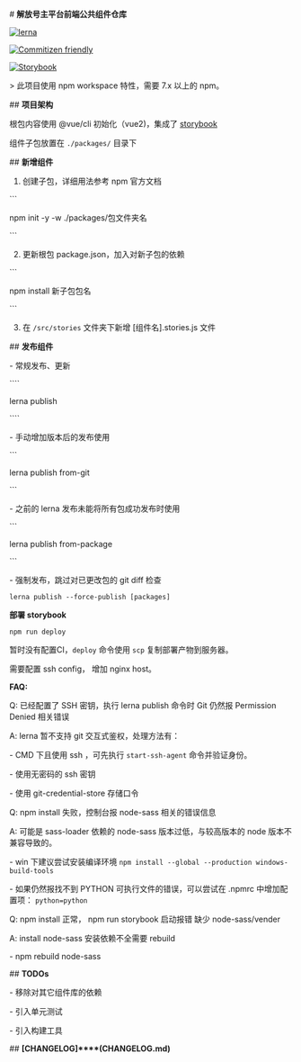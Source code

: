 \# **解放号主平台前端公共组件仓库**



[![lerna](https://img.shields.io/badge/maintained%20with-lerna-cc00ff.svg)](https://lerna.js.org/)

[![Commitizen friendly](https://img.shields.io/badge/commitizen-friendly-brightgreen.svg)](http://commitizen.github.io/cz-cli/)

[![Storybook](https://cdn.jsdelivr.net/gh/storybookjs/brand@main/badge/badge-storybook.svg)](https://storybook.js.org/)



\> 此项目使用 npm workspace 特性，需要 7.x 以上的 npm。



\## **项目架构**

根包内容使用 @vue/cli 初始化（vue2)，集成了 [storybook](https://fed.jfh.com/components/common/storybook) 



组件子包放置在 `./packages/` 目录下



\## **新增组件**

1. 创建子包，详细用法参考 npm 官方文档

\```

npm init -y -w ./packages/包文件夹名

\```

2. 更新根包 package.json，加入对新子包的依赖

\```

npm install 新子包包名

\```

3. 在 `/src/stories` 文件夹下新增 [组件名].stories.js 文件



\## **发布组件**

\- 常规发布、更新

\````

lerna publish

\````



\- 手动增加版本后的发布使用

\```

lerna publish from-git

\```



\- 之前的 lerna 发布未能将所有包成功发布时使用

\```

lerna publish from-package

\```

\- 强制发布，跳过对已更改包的 git diff 检查

```
lerna publish --force-publish [packages]
```

 **部署 storybook**

```node
npm run deploy
```

暂时没有配置CI，`deploy` 命令使用 `scp` 复制部署产物到服务器。

需要配置 ssh config， 增加 nginx host。

 **FAQ:**

Q: 已经配置了 SSH 密钥，执行 lerna publish 命令时 Git 仍然报 Permission Denied 相关错误



A: lerna 暂不支持 git 交互式鉴权，处理方法有：

\- CMD 下且使用 ssh ，可先执行 `start-ssh-agent` 命令并验证身份。

\- 使用无密码的 ssh 密钥

\- 使用 git-credential-store 存储口令



Q: npm install 失败，控制台报 node-sass 相关的错误信息



A: 可能是 sass-loader 依赖的 node-sass 版本过低，与较高版本的 node 版本不兼容导致的。

\- win 下建议尝试安装编译环境 `npm install --global --production windows-build-tools`

\- 如果仍然报找不到 PYTHON 可执行文件的错误，可以尝试在 .npmrc 中增加配置项： `python=python`



Q: npm install 正常， npm run storybook 启动报错 缺少 node-sass/vender



A: install node-sass 安装依赖不全需要 rebuild

\- npm rebuild node-sass



\## **TODOs**

\- 移除对其它组件库的依赖

\- 引入单元测试

\- 引入构建工具



\## **[****CHANGELOG****]****(**CHANGELOG.md**)**
